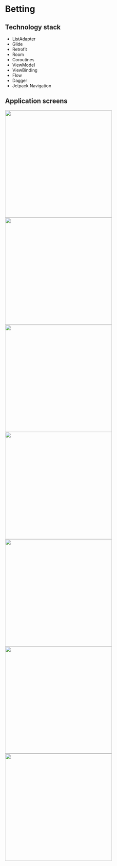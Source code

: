 # Betting
## Technology stack
- ListAdapter
- Glide
- Retrofit
- Room
- Coroutines
- ViewModel
- ViewBinding
- Flow
- Dagger
- Jetpack Navigation

## Application screens
<p>
    <img src="https://github.com/IgorChaus/Betting/assets/95531383/cae1ceaf-aeeb-4259-818d-d038be7eca0f" height="350">
    <img src="https://github.com/IgorChaus/Betting/assets/95531383/e7c97855-a869-4da7-9c03-be91f0b52ff1" height="350">
    <img src="https://github.com/IgorChaus/Betting/assets/95531383/93c0fc33-b31f-4c78-b304-b5be3a6e15d1" height="350">
    <img src="https://github.com/IgorChaus/Betting/assets/95531383/c4ba1c58-800d-4762-8d88-ae6dfa7ce44a" height="350">
    <img src="https://github.com/IgorChaus/Betting/assets/95531383/eeb43ab5-eafe-46d7-9ca7-4b5785ef346d" height="350">
    <img src="https://github.com/IgorChaus/Betting/assets/95531383/50ec2a9b-3044-4e10-93f5-84d432da81c8" height="350">
    <img src="https://github.com/IgorChaus/Betting/assets/95531383/90074368-3eea-4efc-bf72-382f661db60c" height="350">
</p>
